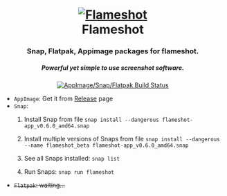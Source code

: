 <div align="center">
  <p>
    <h1>
      <a href="https://github.com/lupoDharkael/flameshot">
        <img src="flameshot.svg" alt="Flameshot" />
      </a>
      <br />
      Flameshot
    </h1>
    <h3>Snap, Flatpak, Appimage packages for flameshot.</h3>
    <h5>Powerful yet simple to use screenshot software.</h5>
  </p>
  <p>
    <a href="https://travis-ci.org/flameshotapp/packages">
      <img src="https://img.shields.io/travis/flameshotapp/packages.svg?style=flat-square&label=appimage/snap/flatpak" alt="AppImage/Snap/Flatpak Build Status" />
    </a>
<!--     <a href="https://build.snapcraft.io/user/flameshotapp/packages">
      <img src="https://build.snapcraft.io/badge/flameshotapp/packages.svg" alt="Snapcraft Status" />
    </a> -->
  </p>
</div>

- `AppImage`: Get it from [Release](https://github.com/flameshotapp/packages/releases) page
- `Snap`: 
  1. Install Snap from file
   `snap install --dangerous flameshot-app_v0.6.0_amd64.snap`

  2. Install multiple versions of Snaps from file
      `snap install --dangerous --name flameshot_beta flameshot-app_v0.6.0_amd64.snap`
  3. See all Snaps installed:
      `snap list`
  4. Run Snaps:
      `snap run flameshot`
- ~~`Flatpak`: waiting...~~

